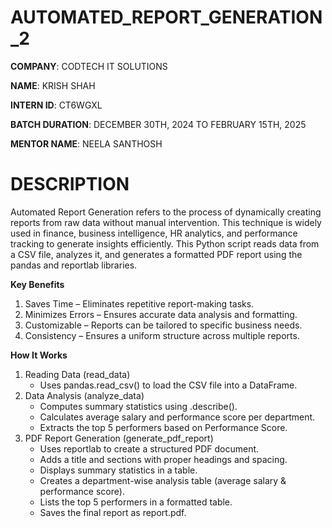# AUTOMATED_REPORT_GENERATION_2

**COMPANY**: CODTECH IT SOLUTIONS

**NAME**: KRISH SHAH

**INTERN ID**: CT6WGXL

**BATCH DURATION**: DECEMBER 30TH, 2024 TO FEBRUARY 15TH, 2025

**MENTOR NAME**: NEELA SANTHOSH

# DESCRIPTION
Automated Report Generation refers to the process of dynamically creating reports from raw data without manual intervention. This technique is widely used in finance, business intelligence, HR analytics, and performance tracking to generate insights efficiently. This Python script reads data from a CSV file, analyzes it, and generates a formatted PDF report using the pandas and reportlab libraries.

**Key Benefits**
1. Saves Time – Eliminates repetitive report-making tasks.
2. Minimizes Errors – Ensures accurate data analysis and formatting.
3. Customizable – Reports can be tailored to specific business needs.
4. Consistency – Ensures a uniform structure across multiple reports.

**How It Works**
1. Reading Data (read_data)
   - Uses pandas.read_csv() to load the CSV file into a DataFrame.
2. Data Analysis (analyze_data)
   - Computes summary statistics using .describe().
   - Calculates average salary and performance score per department.
   - Extracts the top 5 performers based on Performance Score.
3. PDF Report Generation (generate_pdf_report)
   - Uses reportlab to create a structured PDF document.
   - Adds a title and sections with proper headings and spacing.
   - Displays summary statistics in a table.
   - Creates a department-wise analysis table (average salary & performance score).
   - Lists the top 5 performers in a formatted table.
   - Saves the final report as report.pdf.
